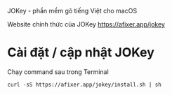 JOKey - phần mềm gõ tiếng Việt cho macOS

Website chính thức của JOKey https://afixer.app/jokey

# Cài đặt / cập nhật JOKey

Chạy command sau trong Terminal
```
curl -sS https://afixer.app/jokey/install.sh | sh
```
